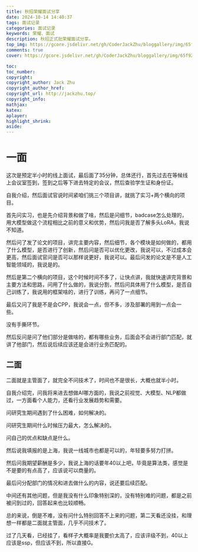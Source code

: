 ```yaml
---
title: 秋招荣耀面试分享
date: 2024-10-14 14:40:37
tags: 面试记录
categories: 面试记录
keywords: 荣耀、面试
description: 秋招正式批荣耀面试分享。
top_img: https://gcore.jsdelivr.net/gh/CoderJackZhu/bloggallery/img/65f920634dd84d2fd4d66db85d113e3f.jpeg
comments: true
cover: https://gcore.jsdelivr.net/gh/CoderJackZhu/bloggallery/img/65f920634dd84d2fd4d66db85d113e3f.jpeg

toc:
toc_number:
copyright:
copyright_author: Jack Zhu
copyright_author_href: 
copyright_url: http://jackzhu.top/
copyright_info: 
mathjax: 
katex: 
aplayer: 
highlight_shrink: 
aside: 
---
```


# 一面

这次是预定半小时的线上面试，最后面了35分钟，总体还行，首先过去在等候线上会议室签到，签到之后等下进去特定的会议，然后查验学生证和身份证。


自我介绍，然后面试官说时间紧咱们挑三个项目讲，就挑了实习+两个横向的项目。

首先问实习，也是先介绍背景和做了啥，然后是问细节，badcase怎么处理的，用大模型做这个流程相比之前的意义和优势，然后问我是否了解多头LoRA，我说不知道。

然后问了发了论文的项目，讲完主要内容，然后细节，各个模块是如何做的，都用了什么模型，是否进行了创新，然后问是否可以优化更改，我说可以，不过成本会更高，然后面试官问是否可以那样说更好，我说可以。最后问发的论文是不是人工智能领域的，我说是的。

然后是第二个横向的项目，这个时候时间不多了，让快点讲，我就快速讲完背景和主要方法和思路，问用了什么做的，我说分割，然后问具体用了什么模型，是否自己训练了，我说用的框架啥的，进行了训练，再问了一点细节。


 最后又问了我是不是会CPP，我说会一点，但不多，涉及部署的用到一点会一些。

 没有手撕环节。

 然后反问是问了他们部分是做啥的，都有哪些业务，后面会不会进行部门匹配，就讲了他部门，然后说后续应该还是会进行业务匹配的。

 ## 二面

 二面就是主管面了，就完全不问技术了，时间也不是很长，大概也就半小时。

 自我介绍完，问我将来进去想做AI哪方面的，我说之前视觉、大模型、NLP都做过，一方面看个人能力，还看行业发展趋势和需要。

 问研究生期间遇到了什么困难，如何解决的。

 问研究生期间什么时候压力最大，怎么解决的。

 问自己的优点和缺点是什么。

然后说我填报的是上海，我说一线城市也都是可以的，年轻要多努力打拼。

然后问我期望薪酬是多少，我说上海的话要年40以上吧，毕竟是算法类，感觉是不是要的有点高了，应该说可以商量的。

最后问分配部门的情况和进去做什么的内容，说还要后续匹配。

中间还有其他问题，但是我没有什么印象特别深的，没有特别难的问题，都是之前被问到过的，回答起来也比较顺畅。

总的来说，倒是不难，没有问什么特别回答不上来的问题，第二天看还没挂，和理想一样都是二面就主管面，几乎不问技术了。

过了几天看，已经挂了，看样子大概率是我要价太高了，应该评级不到，40以上应该是ssp，但应该不到，所以直接G。

